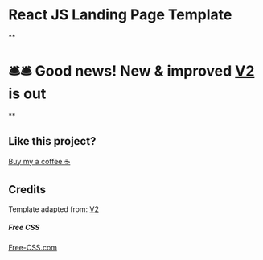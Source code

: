 # React JS Landing Page Template

**

# 🛎️🛎️ Good news! New & improved [V2](https://github.com/issaafalkattan/react-landing-page-template-2021) is out  

**


## Like this project?
<a href="https://www.buymeacoffee.com/issaaf">Buy my a coffee ☕️</a>

## Credits
Template adapted from:  [V2](https://github.com/issaafalkattan/react-landing-page-template-2021)

##### Free CSS 
<a href="https://www.free-css.com/assets/files/free-css-templates/preview/page234/interact/">Free-CSS.com </a>

